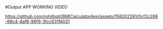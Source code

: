 #Output
APP WORKING VIDEO

https://github.com/rohitbgit/BMICalculatorApp/assets/158202281/0cf2c266-68c4-4af8-86f9-3fcc631f4031


